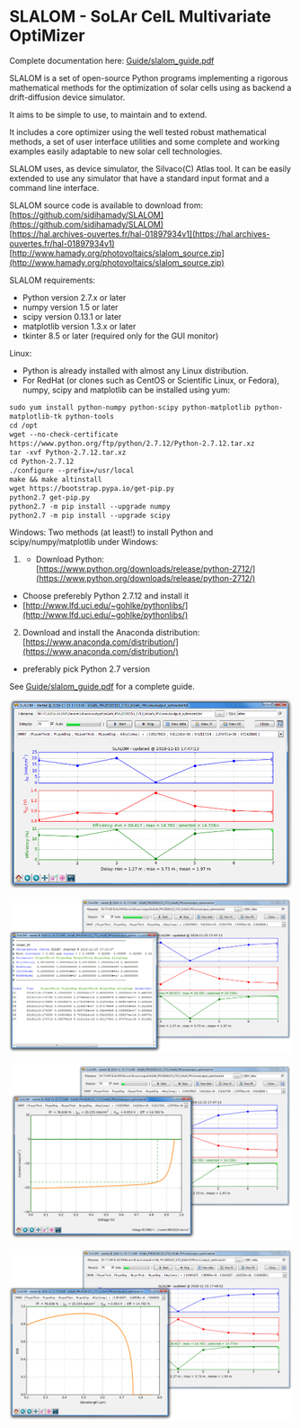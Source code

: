 # SLALOM - SoLAr CelL Multivariate OptiMizer

Complete documentation here: [Guide/slalom_guide.pdf](https://github.com/sidihamady/SLALOM/blob/master/Guide/slalom_guide.pdf)

SLALOM  is a set of open-source Python programs implementing 
a rigorous mathematical methods for the optimization of solar cells using as backend 
a drift-diffusion device simulator.

It aims to be simple to use, to maintain and to extend.

It includes a core optimizer using the well tested robust mathematical methods,
a set of user interface utilities and some complete and working examples easily adaptable to
new solar cell technologies.

SLALOM uses, as device simulator, the Silvaco(C) Atlas tool.
It can be easily extended to use any simulator that have a standard input format and a command line interface.

SLALOM source code is available to download from:  
[https://github.com/sidihamady/SLALOM](https://github.com/sidihamady/SLALOM)  
[https://hal.archives-ouvertes.fr/hal-01897934v1](https://hal.archives-ouvertes.fr/hal-01897934v1)  
[http://www.hamady.org/photovoltaics/slalom_source.zip](http://www.hamady.org/photovoltaics/slalom_source.zip)  

SLALOM requirements:
* Python version 2.7.x or later
* numpy version 1.5 or later
* scipy version 0.13.1 or later
* matplotlib version 1.3.x or later
* tkinter 8.5 or later (required only for the GUI monitor)

Linux:
* Python is already installed with almost any Linux distribution.
* For RedHat (or clones such as CentOS or Scientific Linux, or Fedora), numpy, scipy and matplotlib can be installed using yum:  
```
sudo yum install python-numpy python-scipy python-matplotlib python-matplotlib-tk python-tools
cd /opt
wget --no-check-certificate https://www.python.org/ftp/python/2.7.12/Python-2.7.12.tar.xz
tar -xvf Python-2.7.12.tar.xz
cd Python-2.7.12
./configure --prefix=/usr/local
make && make altinstall
wget https://bootstrap.pypa.io/get-pip.py
python2.7 get-pip.py
python2.7 -m pip install --upgrade numpy
python2.7 -m pip install --upgrade scipy
```

Windows:
Two methods (at least!) to install Python and scipy/numpy/matplotlib under Windows:
1. * Download Python: [https://www.python.org/downloads/release/python-2712/](https://www.python.org/downloads/release/python-2712/)  
* Choose preferebly Python 2.7.12 and install it  
* [http://www.lfd.uci.edu/~gohlke/pythonlibs/](http://www.lfd.uci.edu/~gohlke/pythonlibs/)  
2. Download and install the Anaconda distribution: [https://www.anaconda.com/distribution/](https://www.anaconda.com/distribution/)
* preferably pick Python 2.7 version

See [Guide/slalom_guide.pdf](https://github.com/sidihamady/SLALOM/blob/master/Guide/slalom_guide.pdf) for a complete guide.

![SLALOM screenshot](screenshot1.png)

![SLALOM screenshot](screenshot2.png)

![SLALOM screenshot](screenshot3.png)

![SLALOM screenshot](screenshot4.png)

